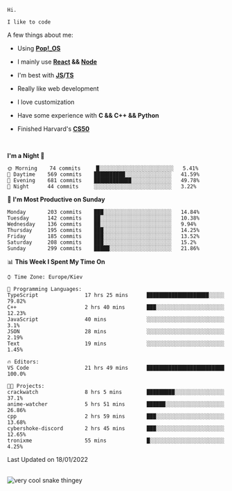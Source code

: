 ```
Hi.

I like to code
```

A few things about me:

-   Using **[Pop!\_OS](https://pop.system76.com/)**

-   I mainly use **[React](https://reactjs.org/) && [Node](https://nodejs.org/en/)**

-   I'm best with **[JS](https://www.javascript.com/)/[TS](https://www.typescriptlang.org/)**

-   Really like web development

-   I love customization

-   Have some experience with **C && C++ && Python**

-   Finished Harvard's **[CS50](https://cs50.harvard.edu)**

<br>

<!--START_SECTION:waka-->
**I'm a Night 🦉** 

```text
🌞 Morning    74 commits     █░░░░░░░░░░░░░░░░░░░░░░░░   5.41% 
🌆 Daytime    569 commits    ██████████░░░░░░░░░░░░░░░   41.59% 
🌃 Evening    681 commits    ████████████░░░░░░░░░░░░░   49.78% 
🌙 Night      44 commits     ░░░░░░░░░░░░░░░░░░░░░░░░░   3.22%

```
📅 **I'm Most Productive on Sunday** 

```text
Monday       203 commits    ███░░░░░░░░░░░░░░░░░░░░░░   14.84% 
Tuesday      142 commits    ██░░░░░░░░░░░░░░░░░░░░░░░   10.38% 
Wednesday    136 commits    ██░░░░░░░░░░░░░░░░░░░░░░░   9.94% 
Thursday     195 commits    ███░░░░░░░░░░░░░░░░░░░░░░   14.25% 
Friday       185 commits    ███░░░░░░░░░░░░░░░░░░░░░░   13.52% 
Saturday     208 commits    ███░░░░░░░░░░░░░░░░░░░░░░   15.2% 
Sunday       299 commits    █████░░░░░░░░░░░░░░░░░░░░   21.86%

```


📊 **This Week I Spent My Time On** 

```text
⌚︎ Time Zone: Europe/Kiev

💬 Programming Languages: 
TypeScript               17 hrs 25 mins      ████████████████████░░░░░   79.82% 
C++                      2 hrs 40 mins       ███░░░░░░░░░░░░░░░░░░░░░░   12.23% 
JavaScript               40 mins             ░░░░░░░░░░░░░░░░░░░░░░░░░   3.1% 
JSON                     28 mins             ░░░░░░░░░░░░░░░░░░░░░░░░░   2.19% 
Text                     19 mins             ░░░░░░░░░░░░░░░░░░░░░░░░░   1.45%

🔥 Editors: 
VS Code                  21 hrs 49 mins      █████████████████████████   100.0%

🐱‍💻 Projects: 
crackwatch               8 hrs 5 mins        █████████░░░░░░░░░░░░░░░░   37.1% 
anime-watcher            5 hrs 51 mins       ██████░░░░░░░░░░░░░░░░░░░   26.86% 
cpp                      2 hrs 59 mins       ███░░░░░░░░░░░░░░░░░░░░░░   13.68% 
cybershoke-discord       2 hrs 45 mins       ███░░░░░░░░░░░░░░░░░░░░░░   12.65% 
tronixme                 55 mins             █░░░░░░░░░░░░░░░░░░░░░░░░   4.25%

```


 Last Updated on 18/01/2022
<!--END_SECTION:waka-->

<br>

<img title="" src="https://raw.githubusercontent.com/Trunkelis/Trunkelis/output/github-contribution-grid-snake.svg" alt="very cool snake thingey" data-align="left">
